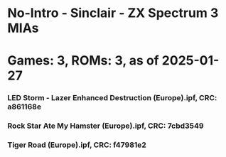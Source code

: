 # No-Intro - Sinclair - ZX Spectrum 3 MIAs
# Games: 3, ROMs: 3, as of 2025-01-27
### LED Storm - Lazer Enhanced Destruction (Europe).ipf, CRC: a861168e
### Rock Star Ate My Hamster (Europe).ipf, CRC: 7cbd3549
### Tiger Road (Europe).ipf, CRC: f47981e2
